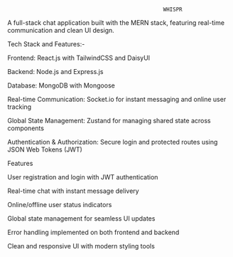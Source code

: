                                                      WHISPR

A full-stack chat application built with the MERN stack, featuring real-time communication and clean UI design.

Tech Stack and Features:-

Frontend: React.js with TailwindCSS and DaisyUI

Backend: Node.js and Express.js

Database: MongoDB with Mongoose

Real-time Communication: Socket.io for instant messaging and online user tracking

Global State Management: Zustand for managing shared state across components

Authentication & Authorization: Secure login and protected routes using JSON Web Tokens (JWT)

Features 

User registration and login with JWT authentication

Real-time chat with instant message delivery

Online/offline user status indicators

Global state management for seamless UI updates

Error handling implemented on both frontend and backend

Clean and responsive UI with modern styling tools

